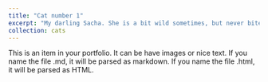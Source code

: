 ```yaml
---
title: "Cat number 1"
excerpt: "My darling Sacha. She is a bit wild sometimes, but never bites.<br/><img src='/images/500x300.png'>"
collection: cats
---
```


This is an item in your portfolio. It can be have images or nice text. If you name the file .md, it will be parsed as markdown. If you name the file .html, it will be parsed as HTML. 
